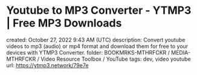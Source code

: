 # Youtube to MP3 Converter - YTMP3 | Free MP3 Downloads

created: October 27, 2022 9:43 AM (UTC)
description: Convert youtube videos to mp3 (audio) or mp4 format and download them for free to your devices with YTMP3 Converter.
folder: BOOKMRKS-MTHRFCKR / MEDIA-MTHRFCKR / Video Resource Toolbox / YouTube
tags: dev, video youtube
url: https://ytmp3.network/79e7e